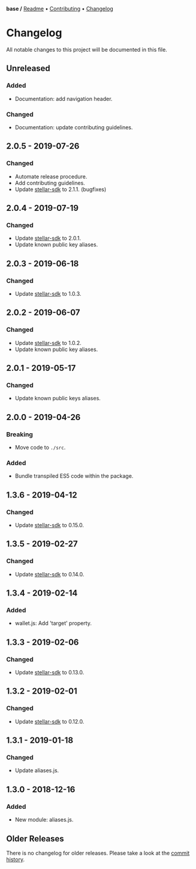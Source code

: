 **base /**
[Readme](https://cosmic.plus/#view:js-base)
• [Contributing](https://cosmic.plus/#view:js-base/CONTRIBUTING)
• [Changelog](https://cosmic.plus/#view:js-base/CHANGELOG)

# Changelog

All notable changes to this project will be documented in this file.

## Unreleased

### Added

- Documentation: add navigation header.

### Changed

- Documentation: update contributing guidelines.

## 2.0.5 - 2019-07-26

### Changed

- Automate release procedure.
- Add contributing guidelines.
- Update [stellar-sdk] to 2.1.1. (bugfixes)

## 2.0.4 - 2019-07-19

### Changed

- Update [stellar-sdk] to 2.0.1.
- Update known public key aliases.

## 2.0.3 - 2019-06-18

### Changed

- Update [stellar-sdk] to 1.0.3.

## 2.0.2 - 2019-06-07

### Changed

- Update [stellar-sdk] to 1.0.2.
- Update known public key aliases.

## 2.0.1 - 2019-05-17

### Changed

- Update known public keys aliases.

## 2.0.0 - 2019-04-26

### Breaking

- Move code to `./src`.

### Added

- Bundle transpiled ES5 code within the package.

## 1.3.6 - 2019-04-12

### Changed

- Update [stellar-sdk] to 0.15.0.

## 1.3.5 - 2019-02-27

### Changed

- Update [stellar-sdk] to 0.14.0.

## 1.3.4 - 2019-02-14

### Added

- wallet.js: Add 'target' property.

## 1.3.3 - 2019-02-06

### Changed

- Update [stellar-sdk] to 0.13.0.

## 1.3.2 - 2019-02-01

### Changed

- Update [stellar-sdk] to 0.12.0.

## 1.3.1 - 2019-01-18

### Changed

- Update aliases.js.

## 1.3.0 - 2018-12-16

### Added

- New module: aliases.js.

## Older Releases

There is no changelog for older releases. Please take a look at the [commit
history](https://github.com/cosmic-plus/js-base/commits/master).

[stellar-sdk]: https://github.com/stellar/js-stellar-sdk
